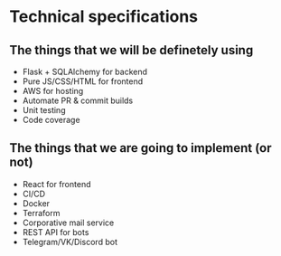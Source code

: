 # Technical specifications

## The things that we will be definetely using

- Flask + SQLAlchemy for backend
- Pure JS/CSS/HTML for frontend
- AWS for hosting
- Automate PR & commit builds
- Unit testing
- Code coverage

## The things that we are going to implement (or not)

- React for frontend
- CI/CD
- Docker
- Terraform
- Corporative mail service
- REST API for bots
- Telegram/VK/Discord bot
